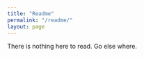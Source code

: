 ```yaml
---
title: "Readme"
permalink: "/readme/"
layout: page
---
```


There is nothing here to read. Go else where.

